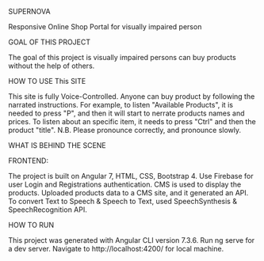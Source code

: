 SUPERNOVA

Responsive Online Shop Portal for visually impaired person

GOAL OF THIS PROJECT

The goal of this project is visually impaired persons can buy products without the help of others.

HOW TO USE This SITE

This site is fully Voice-Controlled. Anyone can buy product by following the narrated instructions. For example, to listen "Available Products", it is needed to press "P", and then it will start to nerrate products names and prices. To listen about an specific item, it needs to press "Ctrl" and then the product "title". N.B. Please pronounce correctly, and pronounce slowly.

WHAT IS BEHIND THE SCENE

FRONTEND:

The project is built on Angular 7, HTML, CSS, Bootstrap 4. Use Firebase for user Login and Registrations authentication. CMS is used to display the products. Uploaded products data to a CMS site, and it generated an API. To convert Text to Speech & Speech to Text, used SpeechSynthesis & SpeechRecognition API.

HOW TO RUN

This project was generated with Angular CLI version 7.3.6. Run ng serve for a dev server. Navigate to http://localhost:4200/ for local machine.
